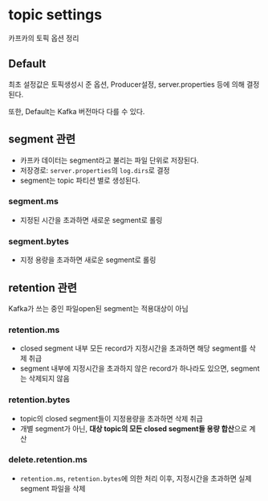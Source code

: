 # topic settings

카프카의 토픽 옵션 정리

## Default

최초 설정값은 토픽생성시 준 옵션, Producer설정, server.properties 등에 의해 결정된다.

또한, Default는 Kafka 버전마다 다를 수 있다.

## segment 관련

- 카프카 데이터는 segment라고 불리는 파일 단위로 저장된다.
- 저장경로: `server.properties`의 `log.dirs`로 결정
- segment는 topic 파티션 별로 생성된다.

### segment.ms

- 지정된 시간을 초과하면 새로운 segment로 롤링

### segment.bytes

- 지정 용량을 초과하면 새로운 segment로 롤링

## retention 관련

Kafka가 쓰는 중인 파일open된 segment는 적용대상이 아님

### retention.ms

- closed segment 내부 모든 record가 지정시간을 초과하면 해당 segment를 삭제 취급
- segment 내부에 지정시간을 초과하지 않은 record가 하나라도 있으면, segment는 삭제되지 않음

### retention.bytes

- topic의 closed segment들이 지정용량을 초과하면 삭제 취급
- 개별 segment가 아닌, **대상 topic의 모든 closed segment들 용량 합산**으로 계산

### delete.retention.ms

- `retention.ms`, `retention.bytes`에 의한 처리 이후, 지정시간을 초과하면 실제 segment 파일을 삭제
